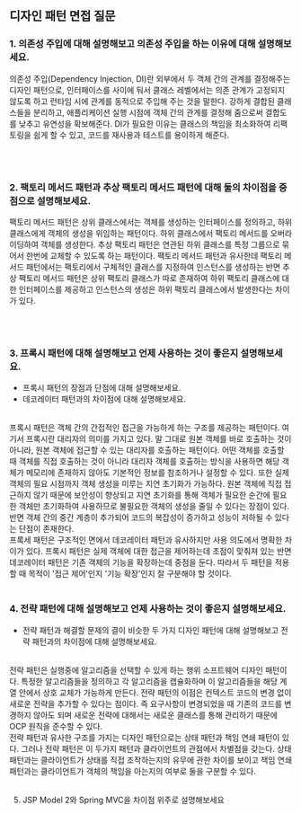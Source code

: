 ## 디자인 패턴 면접 질문

### 1. 의존성 주입에 대해 설명해보고 의존성 주입을 하는 이유에 대해 설명해보세요.
의존성 주입(Dependency Injection, DI)란 외부에서 두 객체 간의 관계를 결정해주는 디자인 패턴으로, 인터페이스를 사이에 둬서 클래스 레벨에서는 의존 관계가 고정되지 않도록 하고 런타임 시에 관계를 동적으로 주입해 주는 것을 말한다. 강하게 결합된 클래스들을 분리하고, 애플리케이션 실행 시점에 객체 간의 관계를 결정해 줌으로써 결합도를 낮추고 유연성을 확보해준다.
DI가 필요한 이유는 클래스의 책임을 최소화하여 리팩토링을 쉽게 할 수 있고, 코드를 재사용과 테스트를 용이하게 해준다.


<br/>
<br/>


### 2. 팩토리 메서드 패턴과 추상 팩토리 메서드 패턴에 대해 둘의 차이점을 중점으로 설명해보세요.
팩토리 메서드 패턴은 상위 클래스에서는 객체를 생성하는 인터페이스를 정의하고, 하위 클래스에게 객체의 생성을 위임하는 패턴이다. 하위 클래스에서 팩토리 메서드를 오버라이딩하여 객체를 생성한다.
추상 팩토리 패턴은 연관된 하위 클래스를 특정 그룹으로 묶어서 한번에 교체할 수 있도록 하는 패턴이다. 팩토리 메서드 패턴과 유사한데 팩토리 메서드 패턴에서는 팩토리에서 구체적인 클래스를 지정하여 인스턴스를 생성하는 반면 추상 팩토리 메서드 패턴은 상위 팩토리 클래스가 따로 존재하여 하위 팩토리 클래스에 대한 인터페이스를 제공하고 인스턴스의 생성은 하위 팩토리 클래스에서 발생한다는 차이가 있다.

<br/>
<br/>

### 3. 프록시 패턴에 대해 설명해보고 언제 사용하는 것이 좋은지 설명해보세요.
- 프록시 패턴의 장점과 단점에 대해 설명해보세요.
- 데코레이터 패턴과의 차이점에 대해 설명해보세요.
<br/>
프록시 패턴은 객체 간의 간접적인 접근을 가능하게 하는 구조를 제공하는 패턴이다. 여기서 프록시란 대리자의 의미를 가지고 있다. 말 그대로 원본 객체를 바로 호출하는 것이 아니라, 원본 객체에 접근할 수 있는 대리자를 호출하는 패턴이다. 어떤 객체를 호출할 때 객체를 직접 호출하는 것이 아니라 대리자 객체를 호출하는 방식을 사용하면 해당 객체가 메모리에 존재하지 않아도 기본적인 정보를 참조하거나 설정할 수 있다. 또한 실제 객체의 필요 시점까지 객체 생성을 미루는 지연 초기화가 가능하다.
원본 객체에 직접 접근하지 않기 때문에 보안성이 향상되고 지연 초기화를 통해 객체가 필요한 순간에 필요한 객체만 초기화하여 사용하므로 불필요한 객체의 생성을 줄일 수 있다는 장점이 있다. 반면 객체 간의 중간 계층이 추가되어 코드의 복잡성이 증가하고 성능이 저하될 수 있다는 단점이 존재한다.<br/>
프록세 패턴은 구조적인 면에서 데코레이터 패턴과 유사하지만 사용 의도에서 명확한 차이가 있다. 프록시 패턴은 실제 객체에 대한 접근을 제어하는데 초점이 맞춰져 있는 반면 데코레이터 패턴은 기존 객체의 기능을 확장하는데 중점을 둔다. 따라서 두 패턴을 적용할 때 목적이 '접근 제어'인지 '기능 확장'인지 잘 구분해야 할 것이다.

<br/>
<br/>

### 4. 전략 패턴에 대해 설명해보고 언제 사용하는 것이 좋은지 설명해보세요.
- 전략 패턴과 해결할 문제의 결이 비슷한 두 가지 디자인 패턴에 대해 설명해보고 전략 패턴과의 차이점에 대해 설명해보세요.
<br/>
전략 패턴은 실행중에 알고리즘을 선택할 수 있게 하는 행위 소프트웨어 디자인 패턴이다. 특정한 알고리즘들을 정의하고 각 알고리즘을 캡슐화하며 이 알고리즘들을 해당 계열 안에서 상호 교체가 가능하게 만든다. 전략 패턴의 이점은 컨텍스트 코드의 변경 없이 새로운 전략을 추가할 수 있다는 점이다. 즉 요구사항이 변경되었을 때 기존의 코드를 변경하지 않아도 되며 새로운 전략에 대해서는 새로운 클래스를 통해 관리하기 때문에 OCP 원칙을 준수할 수 있다.<br/>
전략 패턴과 유사한 구조를 가지는 디자인 패턴으로는 상태 패턴과 책임 연쇄 패턴이 있다. 그러나 전략 패턴은 이 두가지 패턴과 클라이언트의 관점에서 차별점을 갖는다. 상태 패턴과는 클라이언트가 상태를 직접 조작하는지의 유무에 관한 차이를 보이고 책임 연쇄 패턴과는 클라이언트가 객체의 책임을 아는지의 여부로 둘을 구분할 수 있다.

<br/>
<br/>

5. JSP Model 2와 Spring MVC을 차이점 위주로 설명해보세요









